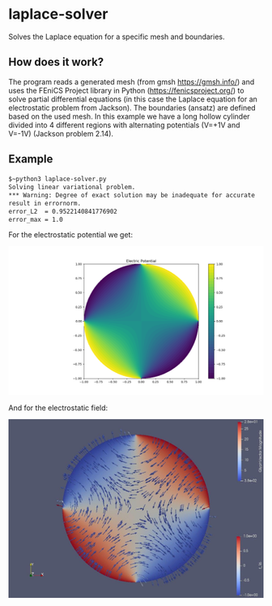 # laplace-solver
Solves the Laplace equation for a specific mesh and boundaries.

## How does it work?
The program reads a generated mesh (from gmsh https://gmsh.info/) and uses the FEniCS Project library in Python (https://fenicsproject.org/) to solve partial differential equations
(in this case the Laplace equation for an electrostatic problem from Jackson). The boundaries (ansatz) are defined based on the used mesh.
In this example we have a long hollow cylinder divided into 4 different regions with alternating potentials (V=+1V and V=-1V) (Jackson problem 2.14). 

## Example
```
$~python3 laplace-solver.py
Solving linear variational problem.
*** Warning: Degree of exact solution may be inadequate for accurate result in errornorm.
error_L2  = 0.9522140841776902
error_max = 1.0
```
For the electrostatic potential we get:

![Sample](images/potentialexample.png)

And for the electrostatic field:

![Sample](images/Efield.png)
